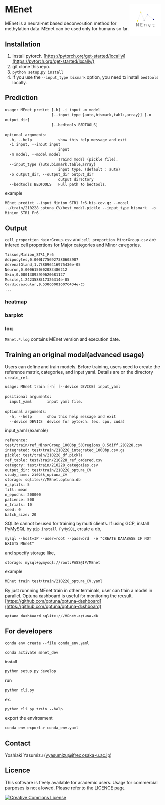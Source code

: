 # MEnet <img src="./img/MEnet.png" width="20%" align="right" />

MEnet is a neural-net based deconvolution method for methylation data. MEnet can be used only for humans so far.

## Installation

1. Install pytorch. [https://pytorch.org/get-started/locally/](https://pytorch.org/get-started/locally/)
2. git clone this repo.
3. `python setup.py install`
4. If you use the `--input_type bismark` option, you need to install `bedtools` locally.

## Prediction

```
usage: MEnet predict [-h] -i input -m model
                     [--input_type {auto,bismark,table,array}] [-o output_dir]
                     [--bedtools BEDTOOLS]

optional arguments:
  -h, --help            show this help message and exit
  -i input, --input input
                        input
  -m model, --model model
                        Traind model (pickle file).
  --input_type {auto,bismark,table,array}
                        input type. (default : auto)
  -o output_dir, --output_dir output_dir
                        output directory
  --bedtools BEDTOOLS   Full path to bedtools.
```

example

```
MEnet predict --input Minion_STR1_Fr6.bis.cov.gz --model ../train/210228_optuna_CV/best_model.pickle --input_type bismark  -o Minion_STR1_Fr6
```

## Output

`cell_proportion_MajorGroup.csv` and `cell_proportion_MinorGroup.csv` are infered cell proportions for Major categories and Minor categories.

```
Tissue,Minion_STR1_Fr6
Adipocytes,0.00017756927380603907
AdrenalGland,1.738096416975436e-05
Neuron,0.0006150502083486212
Skin,0.00013093999620681127
Muscle,1.2423588317326314e-05
Cardiovascular,9.538600816076434e-05
...
```

### heatmap

### barplot

### log

`MEnet.*.log` contains MEnet version and execution date.

## Training an original model(advanced usage)

Users can define and train models. Before training, users need to create the reference matrix, categories, and input yaml. Details are on the directory `create_ref`.

```
usage: MEnet train [-h] [--device DEVICE] input_yaml

positional arguments:
  input_yaml       input yaml file.

optional arguments:
  -h, --help       show this help message and exit
  --device DEVICE  device for pytorch. (ex. cpu, cuda)
```

input_yaml (example)

```
reference: test/train/ref_MinorGroup_1000bp_500regions_0.5diff.210228.csv
integrated: test/train/210228_integrated_1000bp.csv.gz
pickle: test/train/210228_df.pickle
ref_table: test/train/210228_ref_ordered.csv
category: test/train/210228_categories.csv
output_dir: test/train/210228_optuna_CV
study_name: 210228_optuna_CV
storage: sqlite:///MEnet.optuna.db
n_splits: 5
fill: mean
n_epochs: 200000
patience: 500
n_trials: 10
seed: 0
batch_size: 20
```

SQLite cannot be used for training by multi clients. If using GCP, install PyMySQL by `pip install PyMySQL`, create a db,

```
mysql --host=IP --user=root --password  -e "CREATE DATABASE IF NOT EXISTS MEnet"
```

and specify storage like,

```
storage: mysql+pymysql://root:PASS@IP/MEnet
```

example 

```
MEnet train test/train/210228_optuna_CV.yaml 
```

By just runnning MEnet train in other terminals, user can train a model in parallel. Optuna dashboard is useful for monitoring the reusult. [https://github.com/optuna/optuna-dashboard](https://github.com/optuna/optuna-dashboard)

```
optuna-dashboard sqlite:///MEnet.optuna.db
```

## For developers

```
conda env create --file conda_env.yaml
```

```
conda activate menet_dev
```

install 

```
python setup.py develop
```

run 

```
python cli.py
```

ex.

```
python cli.py train --help
```

export the environment

```
conda env export > conda_env.yaml
```

## Contact

Yoshiaki Yasumizu ([yyasumizu@ifrec.osaka-u.ac.jp](yyasumizu@ifrec.osaka-u.ac.jp))

## Licence

This software is freely available for academic users. Usage for commercial purposes is not allowed. Please refer to the LICENCE page.

<a rel="license" href="http://creativecommons.org/licenses/by-nc/4.0/"><img alt="Creative Commons License" style="border-width:0" src="https://i.creativecommons.org/l/by-nc/4.0/88x31.png" /></a>

